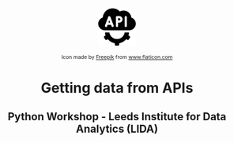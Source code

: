 <!-- PROJECT LOGO -->
<br />
<p align="center">
    <img src="../inputs/icons/api.svg" alt="Logo" width="15% id="logo">
    <p  align="center" style="font-size:0.75em;">Icon made by <a href="https://www.freepik.com" title="Freepik">Freepik</a> from <a href="https://www.flaticon.com/" title="Flaticon">www.flaticon.com</a></p>
    <h1 align="center">Getting data from APIs</h1>
    <h2 align="center">Python Workshop - Leeds Institute for Data Analytics (LIDA)</h2>
</p>
